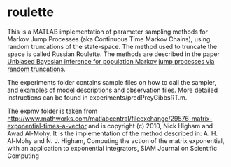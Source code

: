 # roulette

This is a MATLAB implementation of parameter sampling methods for Markov Jump Processes (aka Continuous Time Markov Chains), using random truncations of the state-space. The method used to truncate the space is called Russian Roulette. The methods are described in the paper [Unbiased Bayesian inference for population Markov jump processes via random truncations](http://link.springer.com/article/10.1007/s11222-016-9667-9).

The experiments folder contains sample files on how to call the sampler, and examples of model descriptions and observation files. More detailed instructions can be found in experiments/predPreyGibbsRT.m.

The expmv folder is taken from http://www.mathworks.com/matlabcentral/fileexchange/29576-matrix-exponential-times-a-vector and is copyright (c) 2010, Nick Higham and Awad Al-Mohy. It is the implementation of the method described in: 
A. H. Al-Mohy and N. J. Higham, Computing the action of the matrix exponential, with an application to exponential integrators, SIAM Journal on Scientific Computing
